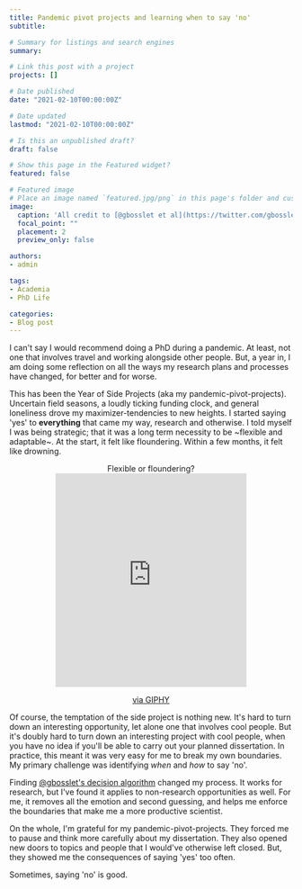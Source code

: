 ```yaml
---
title: Pandemic pivot projects and learning when to say 'no'
subtitle:

# Summary for listings and search engines
summary:

# Link this post with a project
projects: []

# Date published
date: "2021-02-10T00:00:00Z"

# Date updated
lastmod: "2021-02-10T00:00:00Z"

# Is this an unpublished draft?
draft: false

# Show this page in the Featured widget?
featured: false

# Featured image
# Place an image named `featured.jpg/png` in this page's folder and customize its options here.
image:
  caption: 'All credit to [@gbosslet et al](https://twitter.com/gbosslet/status/1120754739346583553) for this academic decision algorithm'
  focal_point: ""
  placement: 2
  preview_only: false

authors:
- admin

tags:
- Academia
- PhD Life

categories:
- Blog post
---
```


I can't say I would recommend doing a PhD during a pandemic. At least, not one that involves travel and working alongside other people. But, a year in, I am doing some reflection on all the ways my research plans and processes have changed, for better and for worse.  

This has been the Year of Side Projects (aka my pandemic-pivot-projects). Uncertain field seasons, a loudly ticking funding clock, and general loneliness drove my maximizer-tendencies to new heights. I started saying 'yes' to **everything** that came my way, research and otherwise. I told myself I was being strategic; that it was a long term necessity to be ~flexible and adaptable~. At the start, it felt like floundering. Within a few months, it felt like drowning.  
<div align="center">
Flexible or floundering?
</div>
<div align="center">
<iframe src="https://giphy.com/embed/12dpLtkNiqc5zO" width="340" height="380" frameBorder="0" class="giphy-embed" allowFullScreen></iframe><p><a href="https://giphy.com/gifs/animated-dancing-inflatable-12dpLtkNiqc5zO">via GIPHY</a></p>
</div>

Of course, the temptation of the side project is nothing new. It's hard to turn down an interesting opportunity, let alone one that involves cool people. But it's doubly hard to turn down an interesting project with cool people, when you have no idea if you'll be able to carry out your planned dissertation. In practice, this meant it was very easy for me to break my own boundaries. My primary challenge was identifying *when* and *how* to say 'no'.  

Finding [@gbosslet's decision algorithm](https://twitter.com/gbosslet/status/1120754739346583553) changed my process. It works for research, but I've found it applies to non-research opportunities as well. For me, it removes all the emotion and second guessing, and helps me enforce the boundaries that make me a more productive scientist.

On the whole, I'm grateful for my pandemic-pivot-projects. They forced me to pause and think more carefully about my dissertation. They also opened new doors to topics and people that I would've otherwise left closed. But, they showed me the consequences of saying 'yes' too often.

Sometimes, saying 'no' is good.